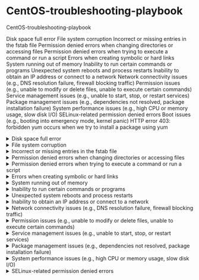 # CentOS-troubleshooting-playbook
CentOS-troubleshooting-playbook


Disk space full error
File system corruption
Incorrect or missing entries in the fstab file
Permission denied errors when changing directories or accessing files
Permission denied errors when trying to execute a command or run a script
Errors when creating symbolic or hard links
System running out of memory
Inability to run certain commands or programs
Unexpected system reboots and process restarts
Inability to obtain an IP address or connect to a network
Network connectivity issues (e.g., DNS resolution failure, firewall blocking traffic)
Permission issues (e.g., unable to modify or delete files, unable to execute certain commands)
Service management issues (e.g., unable to start, stop, or restart services)
Package management issues (e.g., dependencies not resolved, package installation failure)
System performance issues (e.g., high CPU or memory usage, slow disk I/O)
SELinux-related permission denied errors
Boot issues (e.g., booting into emergency mode, kernel panic)
HTTP error 403: forbidden yum occurs when we try to install a package using yum

<details>
<summary>Disk space full error</summary>

## Introduction
When the disk space on your CentOS system is full, you may encounter errors when trying to write to or access files on the disk. This can cause your system to slow down or even crash, and it can also prevent you from installing or updating software packages.

In this guide, we'll show you how to identify when your disk space is running low, and how to free up disk space so that your system can function properly.

## Identifying the Problem
The first step in troubleshooting disk space issues is to identify whether this is the cause of the problem you're encountering. Here are some common signs that your disk space is running low:

- You receive error messages indicating that there is no space left on the disk.
- Your system runs slowly or freezes up, especially when trying to access or write to files.
- You're unable to install or update software packages due to insufficient disk space.

To check the available disk space on your CentOS system, you can use the df command:

```
df -h
``` 

This will display the disk usage information for all mounted file systems, including the amount of free space available.

If the output shows that your disk is almost full or completely full, you'll need to free up some space in order to resolve the issue.


## Freeing Up Disk Space
There are several ways to free up disk space on a CentOS system. Here are some common methods:

### 1. Clean up log files
Log files can take up a lot of disk space over time, especially if they're not rotated or deleted regularly. You can use the logrotate command to manage log files on your system:

```
sudo logrotate -f /etc/logrotate.conf
```
This will force logrotate to run and clean up any old log files.

### 2. Delete temporary files
Temporary files can also consume a lot of disk space. You can use the tmpwatch command to automatically delete files in the system's temporary directories that are older than a certain number of days:

```
sudo tmpwatch 7 /tmp
sudo tmpwatch 7 /var/tmp
```
This will remove any files in the /tmp and /var/tmp directories that are more than 7 days old.

### 3. Uninstall unused software and other big files
Uninstalling software that you no longer need can also free up disk space. You can use the yum package manager to remove packages that you no longer need:

```
sudo yum remove package-name
```
Replace package-name with the name of the package that you want to remove.

You can also use these commands to find big files and remove them if it is possible
```
find / -mount -size +8096 -ls
find / -mount -name core -ls
du -sh /* (repeat for subsequent dirs on /)
```

### 4. Clear the YUM cache
The yum package manager caches downloaded packages in order to speed up future installations. However, this cache can consume a significant amount of disk space over time. You can clear the YUM cache by running the following command:

```
sudo yum clean all
```
### 5. Resize the disk partition
If none of the above methods work or if you need more space than you can free up, you can resize the disk partition to increase its capacity. However, this process can be risky and should only be attempted by experienced users.

### Conclusion
By following the above steps, you should be able to free up disk space on your CentOS system and resolve any disk space-related issues that you may encounter. If you continue to experience issues after trying these steps, it's recommended to seek help from a qualified Linux administrator.

</details>
<details>
<summary>File system corruption</summary>

## Introduction
File system corruption can occur on your CentOS system due to various reasons such as power failure, hardware issues, software bugs, or even malware attacks. This can cause data loss or make it difficult to access files and directories on the file system. In this guide, we will go through the steps to troubleshoot and resolve file system corruption issues on CentOS.

## Understanding the Issue
When your file system is corrupt, you may encounter one or more of the following symptoms:

- Unable to access files or directories on the file system
- Unexpected system crashes or hangs
- Applications or services failing to start or behaving abnormally
- Unusually slow performance or disk activity
- Error messages indicating file system corruption or integrity issues
- If you notice any of these symptoms, there's a good chance that your file system is corrupt and needs to be fixed.

## Troubleshooting Steps
Here are the steps you can follow to troubleshoot and fix file system corruption issues on CentOS:

### 1. Check Disk Space
Before you begin, make sure that your disk has enough free space. A full disk can cause file system corruption, so ensure that you have enough free space to work with.

You can check the disk usage on your system by running the following command:

```
df -h
```

This will show you the disk usage in human-readable format. Look for any file system that has a high usage percentage or is at 100% capacity. If you find any such file system, you may need to delete unnecessary files or expand the file system to free up space.

### 2. Run File System Check
Next, you can run a file system check to detect and repair any file system errors. CentOS uses the fsck utility for file system checks.

To run a file system check on your root file system, boot your system into recovery mode and select the option to run a file system check. Alternatively, you can run the following command to check the file system when the system is running:

```
sudo fsck -f /dev/sdaX
```
Replace /dev/sdaX with the device file of the file system you want to check. This will run a file system check and attempt to fix any errors it finds.

### 3. Restore from Backup
If the file system check doesn't resolve the issue, and you have a backup of your system, you can restore the file system from the backup. This will help you recover your data and get your system up and running again.

### 4. Reinstall the Operating System
If none of the above steps work, and you don't have a backup, you may need to reinstall the operating system. This will wipe your system and install a fresh copy of CentOS. Remember to backup your data before proceeding with a reinstallation.

### Conclusion
File system corruption can cause data loss and system instability, but following the steps in this guide can help you troubleshoot and fix the issue on your CentOS system. Remember to regularly backup your data to avoid losing important files in case of any future file system corruption issues.
</details>

<details>
<summary>Incorrect or missing entries in the fstab file</summary>

## Introduction
The fstab file is a configuration file that defines how file systems are mounted and accessed in your CentOS system. If there are incorrect or missing entries in the fstab file, you may encounter issues with file system mounting and access. In this guide, we will go through the steps to troubleshoot and fix incorrect or missing entries in the fstab file in CentOS.

## Understanding the Issue
When there are incorrect or missing entries in the fstab file, you may encounter one or more of the following symptoms:

- Unable to mount file systems on boot
- Unable to access file systems or directories
- Incorrect file system permissions or ownership
- Error messages indicating fstab file issues
If you notice any of these symptoms, there's a good chance that your fstab file has incorrect or missing entries and needs to be fixed.

## Troubleshooting Steps
Here are the steps you can follow to troubleshoot and fix incorrect or missing entries in the fstab file in CentOS:

### 1. Check fstab File
The first step is to check the fstab file for any incorrect or missing entries. You can do this by running the following command:

```
cat /etc/fstab
```
This will show you the contents of the fstab file. Look for any file system entries that are incorrect or missing.

### 2. Correct fstab Entries
Once you've identified any incorrect or missing entries in the fstab file, you can correct them by editing the fstab file. You can edit the fstab file using a text editor such as nano or vi.

To edit the fstab file using nano, run the following command:

```
sudo nano /etc/fstab
```
This will open the fstab file in nano. Make the necessary changes to the file and save the changes by pressing Ctrl+X, followed by Y, and then Enter.

To edit the fstab file using vi, run the following command:

```
sudo vi /etc/fstab
```
This will open the fstab file in vi. Use the arrow keys to navigate to the line you want to edit, make the necessary changes, and save the changes by typing :wq and then pressing Enter.

### 3. Test File System Mounting
Once you've corrected the entries in the fstab file, you can test the file system mounting by running the following command:

```
sudo mount -a
```
This will attempt to mount all file systems specified in the fstab file. If there are any errors, it will show you the error messages, which you can use to further troubleshoot the issue.

### 4. Reboot the System
After making changes to the fstab file, it's a good idea to reboot the system to ensure that the changes are applied correctly. You can do this by running the following command:

```
sudo reboot
```
## Conclusion
Incorrect or missing entries in the fstab file can cause issues with file system mounting and access, but following the steps in this guide can help you troubleshoot and fix the issue on your CentOS system. Remember to take a backup of the fstab file before making any changes to it, so that you can revert to the original file if needed.

</details>


<details>
<summary>Permission denied errors when changing directories or accessing files</summary>


If you encounter "Permission denied" errors when changing directories or accessing files in CentOS, it may be due to incorrect file permissions or ownership settings. This issue can be caused by a number of reasons, including user error, incorrect configuration, or system issues.

## Symptoms
- You are unable to change directories to a specific folder or access a file, and you receive a "Permission denied" error message.
- When trying to run a script, you receive a "Permission denied" error message.
- You are unable to create, modify, or delete files in a specific folder, and you receive a "Permission denied" error message.
## Causes
- Incorrect file permissions or ownership settings on the affected file or directory.
- The user trying to access the file or directory does not have the necessary permissions to do so.
- The file or directory is owned by a different user or group.
- The file or directory is located on a file system that is mounted with the "noexec" or "nodev" option.
## Solutions
1. Check the file permissions and ownership: Use the ls -l command to view the permissions and ownership of the file or directory. Make sure that the user or group trying to access the file has the necessary permissions. Use the chown and chmod commands to change the ownership and permissions of the file or directory, respectively.

2. Check the user permissions: Ensure that the user has the necessary permissions to access the file or directory. If not, add the user to the appropriate group or change the ownership or permissions of the file or directory.

3. Check the mount options: If the file or directory is located on a file system that is mounted with the "noexec" or "nodev" option, remount the file system with the appropriate options. Use the mount command to view the current mount options and the remount command to change the options.

4. Check for file system errors: Use the fsck command to check for any file system errors that may be causing the "Permission denied" errors.

5. Check for SELinux issues: If SELinux is enabled on your system, it may be blocking access to the file or directory. Use the sestatus command to check the SELinux status, and use the setenforce command to temporarily disable SELinux to see if it is the cause of the issue.

## Conclusion

"Permission denied" errors when changing directories or accessing files in CentOS can be frustrating, but they are usually caused by incorrect file permissions or ownership settings. By following the troubleshooting steps above, you should be able to identify and resolve the issue.

</details>


<details>
<summary>Permission denied errors when trying to execute a command or run a script</summary>

If you encounter "Permission denied" errors when trying to execute a command or run a script in CentOS, it may be due to incorrect file permissions or ownership settings. This issue can be caused by a number of reasons, including user error, incorrect configuration, or system issues.

## Symptoms
- When trying to execute a command or run a script, you receive a "Permission denied" error message.
- You are unable to change the permissions of the script to make it executable.
- When trying to execute a command or run a script as root, you receive a "Permission denied" error message.
## Causes
- Incorrect file permissions or ownership settings on the script or command file.
- The user trying to execute the script or command does not have the necessary permissions to do so.
- The file or directory is located on a file system that is mounted with the "noexec" or "nodev" option.
## Solutions
1. Check the file permissions and ownership: Use the ```ls -l``` command to view the permissions and ownership of the file. Make sure that the user or group trying to execute the file has the necessary permissions. Use the ```chown``` and ```chmod``` commands to change the ownership and permissions of the file, respectively.

2. Check the user permissions: Ensure that the user has the necessary permissions to execute the file. If not, add the user to the appropriate group or change the ownership or permissions of the file.

3. Check the ```mount``` options: If the file or directory is located on a file system that is mounted with the "noexec" or "nodev" option, ```remount``` the file system with the appropriate options. Use the mount command to view the current mount options and the remount command to change the options.

4. Check for file system errors: Use the ```fsck``` command to check for any file system errors that may be causing the "Permission denied" errors.

5. Check for SELinux issues: If SELinux is enabled on your system, it may be blocking access to the file or directory. Use the ```sestatus``` command to check the SELinux status, and use the setenforce command to temporarily disable SELinux to see if it is the cause of the issue.

6. Check for file system corruption: If none of the above solutions work, it is possible that there is file system corruption on your system. Use the ```fsck``` command to check for file system errors, and use the appropriate tool to fix the errors.

## Conclusion
"Permission denied" errors when trying to execute a command or run a script in CentOS can be frustrating, but they are usually caused by incorrect file permissions or ownership settings. By following the troubleshooting steps above, you should be able to identify and resolve the issue.

</details>
<details>
<summary>Errors when creating symbolic or hard links</summary>

## Issue description
When trying to create a symbolic or hard link to a file or directory, the following error message is displayed: ln: failed to create symbolic link/hard link: Permission denied.

## Possible causes
- Insufficient permissions to create the link.
- The file or directory you are trying to link to does not exist.
- The file system is mounted as read-only.
## Solution
Follow the steps below to troubleshoot and fix this issue:

### 1. Verify the existence of the file or directory
Before creating a link, ensure that the file or directory you are linking to exists. You can do this by running the following command:

```
ls -l /path/to/file_or_directory
```
If the file or directory does not exist, create it using the appropriate command.

### 2. Check the file system permissions
Make sure you have sufficient permissions to create a link. You can use the ```ls -l``` command to check the permissions of the file or directory you are linking to.

If you do not have the necessary permissions, use the chmod command to change the permissions of the file or directory. For example, to give write permissions to the file owner, run:

```
chmod u+w /path/to/file_or_directory
```
### 3. Check if the file system is mounted as read-only
If the file system is mounted as read-only, you will not be able to create a link. You can check if the file system is mounted as read-only by running the following command:

```
mount | grep " / "
```
Look for the output that contains ro (read-only) in the options column.

To remount the file system as read-write, run the following command:

```
mount -o remount,rw /
```
Replace / with the mount point of the file system.

### 4. Check the file system for errors
If the above steps do not resolve the issue, check the file system for errors. You can do this by running the following command:

```
fsck /dev/sdaX
```
Replace /dev/sdaX with the appropriate partition device.

### 5. Create the link
After verifying the file or directory exists, you have sufficient permissions, and the file system is mounted as read-write, you can create the link using the appropriate command. For example:

```
ln -s /path/to/file_or_directory /path/to/link
```
Replace /path/to/file_or_directory with the path to the file or directory you want to link to, and /path/to/link with the path to the link you want to create.

### Conclusion
By following the above steps, you should be able to troubleshoot and fix the issue of errors when creating symbolic or hard links on CentOS.
</details>
<details>
<summary>System running out of memory</summary>


Sometimes, a system running CentOS may experience issues related to running out of memory. This can cause the system to become slow, freeze, or even crash. In this guide, we will cover how to troubleshoot this issue and resolve it on a CentOS system.

## Identifying the Issue
If your CentOS system is running out of memory, you may notice the following symptoms:

- The system is running very slowly
- The system freezes or crashes
- You receive error messages related to lack of memory when trying to run applications or perform certain tasks
## Checking Memory Usage
The first step in troubleshooting a memory issue is to check the memory usage on your system. You can do this by running the following command in the terminal:

```
free -m
```
This will show you the total amount of memory on your system, as well as how much is currently in use and how much is free.

## Checking for Memory Leaks
If your system is running out of memory due to a memory leak, you will need to identify the process or application that is causing the leak. You can do this by using the top command:

```
top
```
This will show you a list of processes currently running on your system, sorted by the amount of memory they are using. If you notice a process that is using an unusually large amount of memory, it may be causing the memory leak.

## Resolving the Issue
There are several steps you can take to resolve a system running out of memory issue:

### 1. Close Unnecessary Applications
The first step is to close any applications or processes that are not necessary. This will free up memory for other applications and may resolve the issue.

### 2. Increase Swap Space
If your system is still running out of memory after closing unnecessary applications, you may need to increase the swap space. You can do this by following these steps:

Check the current swap space on your system by running the following command:

```
swapon --show
```
If the output shows that there is no swap space, you will need to create a new swap file:

```
sudo fallocate -l [size]G /swapfile
sudo chmod 600 /swapfile
sudo mkswap /swapfile
sudo swapon /swapfile
```
Replace [size] with the desired size of the swap file in GB.

If the output shows that there is already a swap partition, you can increase the size of the existing partition by using the dd command:

```
sudo dd if=/dev/zero of=/swapfile bs=1G count=[size] conv=notrunc
sudo chmod 600 /swapfile
sudo mkswap /swapfile
sudo swapon /swapfile
```
Replace [size] with the desired increase in size in GB.

### 3. Upgrade Memory
If your system is still running out of memory after increasing the swap space, you may need to upgrade the memory on your system.

## Conclusion
A system running out of memory can be a frustrating issue to deal with, but by following these steps, you should be able to identify the cause of the issue and resolve it on your CentOS system.

</details>

<details>
<summary>Inability to run certain commands or programs</summary>

</details>

<details>
<summary>Unexpected system reboots and process restarts</summary>

</details>
<details>
<summary>Inability to obtain an IP address or connect to a network</summary>

</details>

<details>
<summary>Network connectivity issues (e.g., DNS resolution failure, firewall blocking traffic)</summary>

</details>

<details>
<summary>Permission issues (e.g., unable to modify or delete files, unable to execute certain commands)</summary>

</details>

<details>
<summary>Service management issues (e.g., unable to start, stop, or restart services)</summary>

</details>

<details>
<summary>Package management issues (e.g., dependencies not resolved, package installation failure)</summary>

</details>

<details>
<summary>System performance issues (e.g., high CPU or memory usage, slow disk I/O)</summary>

</details>

<details>
<summary>SELinux-related permission denied errors</summary>


<details>
<summary>Boot issues (e.g., booting into emergency mode, kernel panic)</summary>



<details>
<summary>HTTP error 403: forbidden yum occurs when we try to install a package using yum</summary>

</details>
